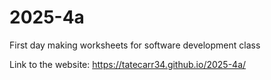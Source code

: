 # 2025-4a
First day making worksheets for software development class

Link to the website: https://tatecarr34.github.io/2025-4a/
